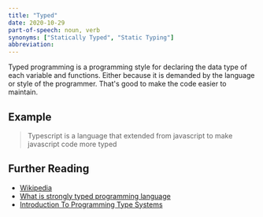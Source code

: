 ```yaml
---
title: "Typed"
date: 2020-10-29
part-of-speech: noun, verb
synonyms: ["Statically Typed", "Static Typing"]
abbreviation: 
---
```


Typed programming is a programming style for declaring the data type of each variable and functions. Either because it is demanded by the language or style of the programmer. That's good to make the code easier to maintain.

## Example

> Typescript is a language that extended from javascript to make javascript code more typed

## Further Reading
- [Wikipedia](https://en.wikipedia.org/wiki/Type_system)
- [What is strongly typed programming language](https://whatis.techtarget.com/definition/strongly-typed)
- [Introduction To Programming Type Systems](https://www.smashingmagazine.com/2013/04/introduction-to-programming-type-systems/)